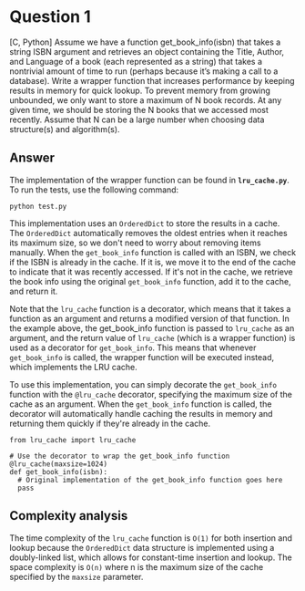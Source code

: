 # Question 1
[C, Python] Assume we have a function get_book_info(isbn) that takes a string ISBN argument
and retrieves an object containing the Title, Author, and Language of a book (each represented as
a string) that takes a nontrivial amount of time to run (perhaps because it’s making a call to a
database). Write a wrapper function that increases performance by keeping results in memory for
quick lookup. To prevent memory from growing unbounded, we only want to store a maximum of
N book records. At any given time, we should be storing the N books that we accessed most
recently. Assume that N can be a large number when choosing data structure(s) and
algorithm(s).

## Answer

The implementation of the wrapper function can be found in **`lru_cache.py`**. To run the tests, use the following command:
```
python test.py
```

This implementation uses an `OrderedDict` to store the results in a cache. The `OrderedDict` automatically removes the oldest entries when it reaches its maximum size, so we don't need to worry about removing items manually. When the `get_book_info` function is called with an ISBN, we check if the ISBN is already in the cache. If it is, we move it to the end of the cache to indicate that it was recently accessed. If it's not in the cache, we retrieve the book info using the original `get_book_info` function, add it to the cache, and return it.

Note that the `lru_cache` function is a decorator, which means that it takes a function as an argument and returns a modified version of that function. In the example above, the get_book_info function is passed to `lru_cache` as an argument, and the return value of `lru_cache` (which is a wrapper function) is used as a decorator for `get_book_info`. This means that whenever `get_book_info` is called, the wrapper function will be executed instead, which implements the LRU cache.

To use this implementation, you can simply decorate the `get_book_info` function with the `@lru_cache` decorator, specifying the maximum size of the cache as an argument. When the `get_book_info` function is called, the decorator will automatically handle caching the results in memory and returning them quickly if they're already in the cache.

```
from lru_cache import lru_cache

# Use the decorator to wrap the get_book_info function
@lru_cache(maxsize=1024)
def get_book_info(isbn):
  # Original implementation of the get_book_info function goes here
  pass
```

## Complexity analysis

The time complexity of the `lru_cache` function is `O(1)` for both insertion and lookup because the `OrderedDict` data structure is implemented using a doubly-linked list, which allows for constant-time insertion and lookup. The space complexity is `O(n)` where n is the maximum size of the cache specified by the `maxsize` parameter.